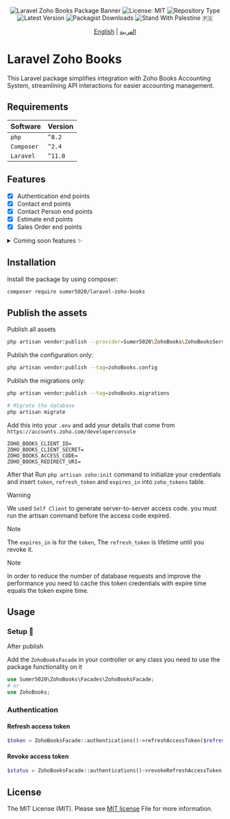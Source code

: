 <div align="center">

![Laravel Zoho Books Package Banner](./images/laravel-zoho-books.png)
![License: MIT](https://img.shields.io/badge/License-MIT-blueviolet.svg)
![Repository Type](https://img.shields.io/badge/Type-package-orange)
![Latest Version](https://img.shields.io/packagist/v/sumer5020/laravel-zoho-books?color=blue&label=Version)
![Packagist Downloads](https://img.shields.io/packagist/dt/sumer5020/laravel-zoho-books?color=darkslategrey&label=Downloads)
![Stand With Palestine 🇵🇸](https://raw.githubusercontent.com/TheBSD/StandWithPalestine/main/badges/StandWithPalestine.svg)

[English](README.md) | [العربية](README.ar.md)

</div>

# Laravel Zoho Books

This Laravel package simplifies integration with Zoho Books Accounting System, streamlining API interactions for easier
accounting management.

## Requirements

| Software   | Version |
|:-----------|:--------|
| `php`      | `^8.2`  |
| `Composer` | `^2.4`  |
| `Laravel`  | `^11.0` |

## Features

- [x] Authentication end points
- [x] Contact end points
- [x] Contact Person end points
- [x] Estimate end points
- [x] Sales Order end points

<details><summary>Coming soon features ✨</summary>

- [ ] Bank Account end points
- [ ] Bank Rule end points
- [ ] Bank Transaction end points
- [ ] Base Currency Adjustment end points
- [ ] Bill end points
- [ ] Chart Of Account end points
- [ ] Credit Note end points
- [ ] Currency end points
- [ ] Customer Payment end points
- [ ] Custom Module end points
- [ ] Expense end points
- [ ] Invoice end points
- [ ] Item end points
- [ ] Journal end points
- [ ] Opening Balance end points
- [ ] Project end points
- [ ] Purchase Order end points
- [ ] Recurring Bill end points
- [ ] Recurring Expense end points
- [ ] Recurring Invoice end points
- [ ] Retainer Invoice end points
- [ ] Task end points
- [ ] Tax end points
- [ ] Time Entry end points
- [ ] User end points
- [ ] Vendor Credit end points
- [ ] Vendor Payment end points
- [ ] Zoho Crm Integration end points

</details>

## Installation

Install the package by using composer:

```sh
composer require sumer5020/laravel-zoho-books
```

## Publish the assets

Publish all assets

```sh
php artisan vendor:publish --provider=Sumer5020\ZohoBooks\ZohoBooksServiceProvider
```

Publish the configuration only:

```sh
php artisan vendor:publish --tag=zohoBooks.config
```

Publish the migrations only:

```sh
php artisan vendor:publish --tag=zohoBooks.migrations

# Migrate the database
php artisan migrate
```

Add this into your `.env` and add your details that come from `https://accounts.zoho.com/developerconsole`

```env
ZOHO_BOOKS_CLIENT_ID=
ZOHO_BOOKS_CLIENT_SECRET=
ZOHO_BOOKS_ACCESS_CODE=
ZOHO_BOOKS_REDIRECT_URI=
```

After that Run `php artisan zoho:init` command to initialize your credentials and insert `token`, `refresh_token`
and `expires_in` into `zoho_tokens` table.

> [!WARNING]
> We used `Self Client` to generate server-to-server access code. you must run the artisan command before the access
> code expired.

> [!NOTE]
> The `expires_in` is for the `token`, The `refresh_token` is lifetime until you revoke it.

> [!NOTE]
> In order to reduce the number of database requests and improve the performance you need to cache this token
> credentials with expire time equals the token expire time.

## Usage

### Setup 🚀

After publish

Add the `ZohoBooksFacade` in your controller or any class you need to use the package functionality on it

```php
use Sumer5020\ZohoBooks\Facades\ZohoBooksFacade;
# or
use ZohoBooks;
```

### Authentication

#### Refresh access token

```php
$token = ZohoBooksFacade::authentications()->refreshAccessToken($refresh_token);
```

#### Revoke access token

```php
$status = ZohoBooksFacade::authentications()->revokeRefreshAccessToken($access_token, $refresh_token);
```

## License

The MIT License (MIT). Please see [MIT license](LICENSE.md) File for more information.

<div align="right">
</div>

